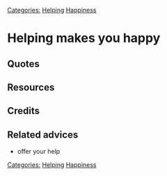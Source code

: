 [Categories:](../Categories/index.md) [Helping](../Categories/Helping.md) [Happiness](../Categories/Happiness.md)
# Helping makes you happy

## Quotes

## Resources

## Credits

## Related advices

- offer your help

[Categories:](../Categories/index.md) [Helping](../Categories/Helping.md) [Happiness](../Categories/Happiness.md)
